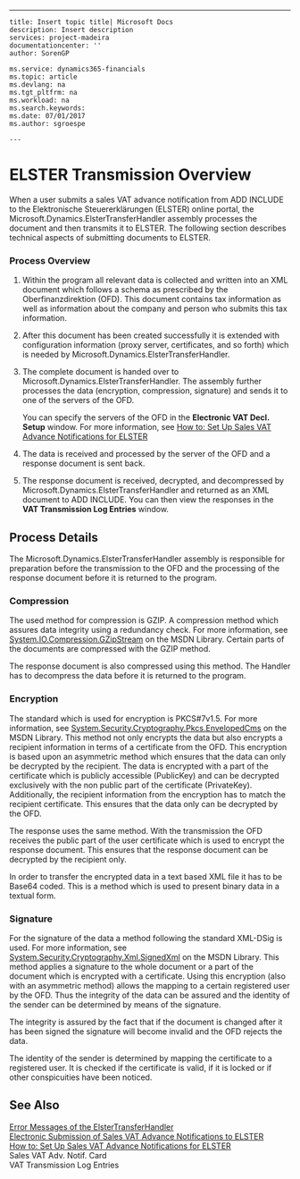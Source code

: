 ---
    title: Insert topic title| Microsoft Docs
    description: Insert description
    services: project-madeira
    documentationcenter: ''
    author: SorenGP

    ms.service: dynamics365-financials
    ms.topic: article
    ms.devlang: na
    ms.tgt_pltfrm: na
    ms.workload: na
    ms.search.keywords:
    ms.date: 07/01/2017
    ms.author: sgroespe

    ---
# ELSTER Transmission Overview
When a user submits a sales VAT advance notification from ADD INCLUDE<!--[!INCLUDE[navnow](../../includes/navnow_md.md)]--> to the Elektronische Steuererklärungen \(ELSTER\) online portal, the Microsoft.Dynamics.ElsterTransferHandler assembly processes the document and then transmits it to ELSTER. The following section describes technical aspects of submitting documents to ELSTER.  
  
### Process Overview  
  
1.  Within the program all relevant data is collected and written into an XML document which follows a schema as prescribed by the Oberfinanzdirektion \(OFD\). This document contains tax information as well as information about the company and person who submits this tax information.  
  
2.  After this document has been created successfully it is extended with configuration information \(proxy server, certificates, and so forth\) which is needed by Microsoft.Dynamics.ElsterTransferHandler.  
  
3.  The complete document is handed over to Microsoft.Dynamics.ElsterTransferHandler. The assembly further processes the data \(encryption, compression, signature\) and sends it to one of the servers of the OFD.  
  
     You can specify the servers of the OFD in the **Electronic VAT Decl. Setup** window. For more information, see [How to: Set Up Sales VAT Advance Notifications for ELSTER](../how-to-set-up-sales-vat-advance-notifications-for-elster.md)  
  
4.  The data is received and processed by the server of the OFD and a response document is sent back.  
  
5.  The response document is received, decrypted, and decompressed by Microsoft.Dynamics.ElsterTransferHandler and returned as an XML document to ADD INCLUDE<!--[!INCLUDE[navnow](../../includes/navnow_md.md)]-->. You can then view the responses in the **VAT Transmission Log Entries** window.  
  
## Process Details  
 The Microsoft.Dynamics.ElsterTransferHandler assembly is responsible for preparation before the transmission to the OFD and the processing of the response document before it is returned to the program.  
  
### Compression  
 The used method for compression is GZIP. A compression method which assures data integrity using a redundancy check. For more information, see [System.IO.Compression.GZipStream](http://go.microsoft.com/fwlink/?LinkId=200710) on the MSDN Library. Certain parts of the documents are compressed with the GZIP method.  
  
 The response document is also compressed using this method. The Handler has to decompress the data before it is returned to the program.  
  
### Encryption  
 The standard which is used for encryption is PKCS\#7v1.5. For more information, see [System.Security.Cryptography.Pkcs.EnvelopedCms](http://go.microsoft.com/fwlink/?LinkId=200708) on the MSDN Library. This method not only encrypts the data but also encrypts a recipient information in terms of a certificate from the OFD. This encryption is based upon an asymmetric method which ensures that the data can only be decrypted by the recipient. The data is encrypted with a part of the certificate which is publicly accessible \(PublicKey\) and can be decrypted exclusively with the non public part of the certificate \(PrivateKey\). Additionally, the recipient information from the encryption has to match the recipient certificate. This ensures that the data only can be decrypted by the OFD.  
  
 The response uses the same method. With the transmission the OFD receives the public part of the user certificate which is used to encrypt the response document. This ensures that the response document can be decrypted by the recipient only.  
  
 In order to transfer the encrypted data in a text based XML file it has to be Base64 coded. This is a method which is used to present binary data in a textual form.  
  
### Signature  
 For the signature of the data a method following the standard XML-DSig is used. For more information, see [System.Security.Cryptography.Xml.SignedXml](http://go.microsoft.com/fwlink/?LinkId=200709) on the MSDN Library. This method applies a signature to the whole document or a part of the document which is encrypted with a certificate. Using this encryption \(also with an asymmetric method\) allows the mapping to a certain registered user by the OFD. Thus the integrity of the data can be assured and the identity of the sender can be determined by means of the signature.  
  
 The integrity is assured by the fact that if the document is changed after it has been signed the signature will become invalid and the OFD rejects the data.  
  
 The identity of the sender is determined by mapping the certificate to a registered user. It is checked if the certificate is valid, if it is locked or if other conspicuities have been noticed.  
  
## See Also  
 [Error Messages of the ElsterTransferHandler](../error-messages-of-the-elstertransferhandler.md)   
 [Electronic Submission of Sales VAT Advance Notifications to ELSTER](../electronic-submission-of-sales-vat-advance-notifications-to-elster.md)   
 [How to: Set Up Sales VAT Advance Notifications for ELSTER](../how-to-set-up-sales-vat-advance-notifications-for-elster.md)   
 Sales VAT Adv. Notif. Card   
 VAT Transmission Log Entries